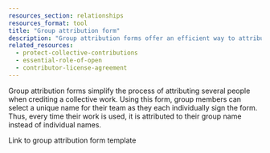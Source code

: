 ```yaml
---
resources_section: relationships
resources_format: tool
title: "Group attribution form"
description: "Group attribution forms offer an efficient way to attribute collective work."
related_resources:
  - protect-collective-contributions
  - essential-role-of-open
  - contributor-license-agreement
---
```


Group attribution forms simplify the process of attributing several people when crediting a collective work. Using this form, group members can select a unique name for their team as they each individually sign the form. Thus, every time their work is used, it is attributed to their group name instead of individual names.




Link to group attribution form template